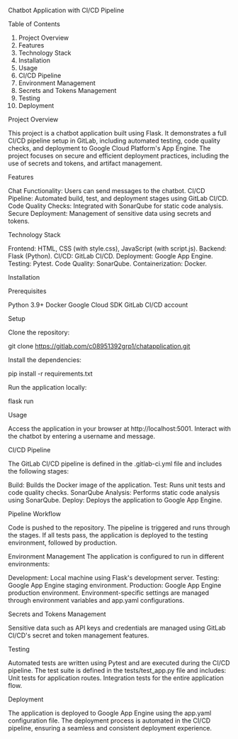 Chatbot Application with CI/CD Pipeline

Table of Contents
1. Project Overview
2. Features
3. Technology Stack
4. Installation
5. Usage
6. CI/CD Pipeline
7. Environment Management
8. Secrets and Tokens Management
9. Testing
10. Deployment

Project Overview

This project is a chatbot application built using Flask. It demonstrates a full CI/CD pipeline setup in GitLab, including automated testing, code quality checks, and deployment to Google Cloud Platform's App Engine. The project focuses on secure and efficient deployment practices, including the use of secrets and tokens, and artifact management.

Features

Chat Functionality: Users can send messages to the chatbot.
CI/CD Pipeline: Automated build, test, and deployment stages using GitLab CI/CD.
Code Quality Checks: Integrated with SonarQube for static code analysis.
Secure Deployment: Management of sensitive data using secrets and tokens.

Technology Stack

Frontend: HTML, CSS (with style.css), JavaScript (with script.js).
Backend: Flask (Python).
CI/CD: GitLab CI/CD.
Deployment: Google App Engine.
Testing: Pytest.
Code Quality: SonarQube.
Containerization: Docker.

Installation

Prerequisites

Python 3.9+
Docker
Google Cloud SDK
GitLab CI/CD account

Setup

Clone the repository:

git clone https://gitlab.com/c08951392grp1/chatapplication.git

Install the dependencies:

pip install -r requirements.txt

Run the application locally:

flask run

Usage

Access the application in your browser at http://localhost:5001.
Interact with the chatbot by entering a username and message.

CI/CD Pipeline

The GitLab CI/CD pipeline is defined in the .gitlab-ci.yml file and includes the following stages:

Build: Builds the Docker image of the application.
Test: Runs unit tests and code quality checks.
SonarQube Analysis: Performs static code analysis using SonarQube.
Deploy: Deploys the application to Google App Engine.

Pipeline Workflow

Code is pushed to the repository.
The pipeline is triggered and runs through the stages.
If all tests pass, the application is deployed to the testing environment, followed by production.

Environment Management
The application is configured to run in different environments:

Development: Local machine using Flask's development server.
Testing: Google App Engine staging environment.
Production: Google App Engine production environment.
Environment-specific settings are managed through environment variables and app.yaml configurations.

Secrets and Tokens Management

Sensitive data such as API keys and credentials are managed using GitLab CI/CD's secret and token management features.

Testing

Automated tests are written using Pytest and are executed during the CI/CD pipeline. The test suite is defined in the tests/test_app.py file and includes:
Unit tests for application routes.
Integration tests for the entire application flow.

Deployment

The application is deployed to Google App Engine using the app.yaml configuration file. The deployment process is automated in the CI/CD pipeline, ensuring a seamless and consistent deployment experience.
